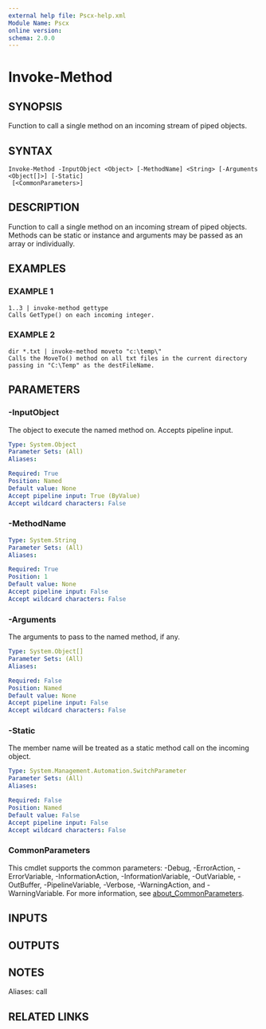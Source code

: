 ```yaml
---
external help file: Pscx-help.xml
Module Name: Pscx
online version:
schema: 2.0.0
---
```


# Invoke-Method

## SYNOPSIS
Function to call a single method on an incoming stream of piped objects.

## SYNTAX

```
Invoke-Method -InputObject <Object> [-MethodName] <String> [-Arguments <Object[]>] [-Static]
 [<CommonParameters>]
```

## DESCRIPTION
Function to call a single method on an incoming stream of piped objects.
Methods can be static or instance and
arguments may be passed as an array or individually.

## EXAMPLES

### EXAMPLE 1
```
1..3 | invoke-method gettype
Calls GetType() on each incoming integer.
```

### EXAMPLE 2
```
dir *.txt | invoke-method moveto "c:\temp\"
Calls the MoveTo() method on all txt files in the current directory passing in "C:\Temp" as the destFileName.
```

## PARAMETERS

### -InputObject
The object to execute the named method on.
Accepts pipeline input.

```yaml
Type: System.Object
Parameter Sets: (All)
Aliases:

Required: True
Position: Named
Default value: None
Accept pipeline input: True (ByValue)
Accept wildcard characters: False
```

### -MethodName


```yaml
Type: System.String
Parameter Sets: (All)
Aliases:

Required: True
Position: 1
Default value: None
Accept pipeline input: False
Accept wildcard characters: False
```

### -Arguments
The arguments to pass to the named method, if any.

```yaml
Type: System.Object[]
Parameter Sets: (All)
Aliases:

Required: False
Position: Named
Default value: None
Accept pipeline input: False
Accept wildcard characters: False
```

### -Static
The member name will be treated as a static method call on the incoming object.

```yaml
Type: System.Management.Automation.SwitchParameter
Parameter Sets: (All)
Aliases:

Required: False
Position: Named
Default value: False
Accept pipeline input: False
Accept wildcard characters: False
```

### CommonParameters
This cmdlet supports the common parameters: -Debug, -ErrorAction, -ErrorVariable, -InformationAction, -InformationVariable, -OutVariable, -OutBuffer, -PipelineVariable, -Verbose, -WarningAction, and -WarningVariable. For more information, see [about_CommonParameters](http://go.microsoft.com/fwlink/?LinkID=113216).

## INPUTS

## OUTPUTS

## NOTES
Aliases:  call

## RELATED LINKS
